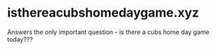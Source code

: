 # isthereacubshomedaygame.xyz
Answers the only important question - is there a cubs home day game today???
